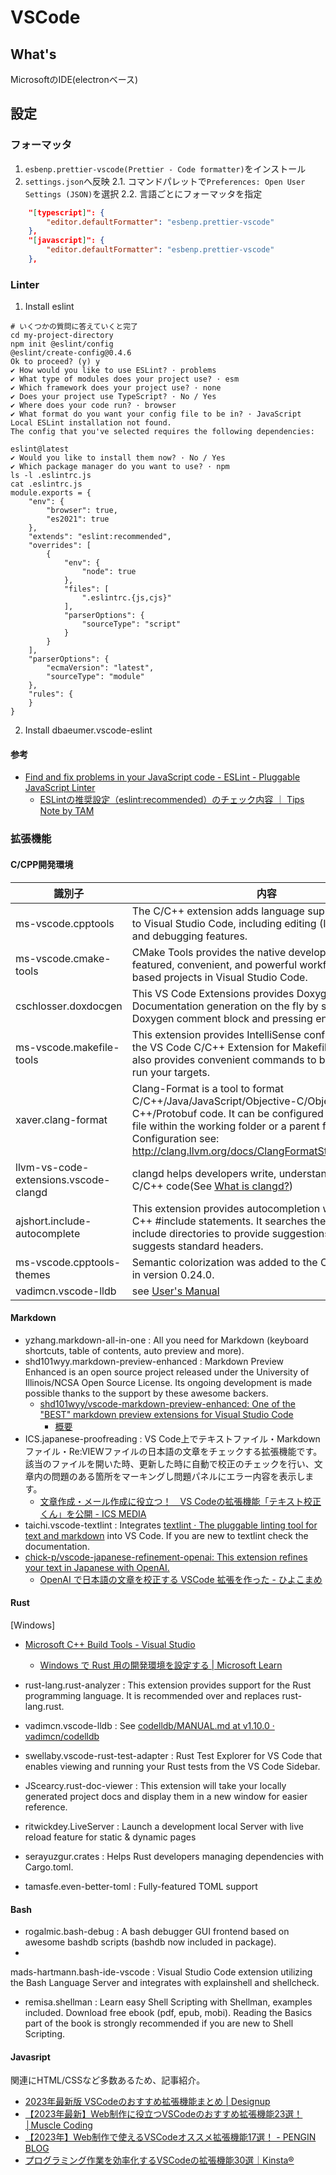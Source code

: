 # VSCode

## What's

MicrosoftのIDE(electronベース)

## 設定

### フォーマッタ

1. `esbenp.prettier-vscode(Prettier - Code formatter)`をインストール
2. `settings.json`へ反映
2.1. コマンドパレットで`Preferences: Open User Settings (JSON)`を選択
2.2. 言語ごとにフォーマッタを指定

```json
    "[typescript]": {
        "editor.defaultFormatter": "esbenp.prettier-vscode"
    },
    "[javascript]": {
        "editor.defaultFormatter": "esbenp.prettier-vscode"
    },
```

### Linter

1. Install eslint

```shell
# いくつかの質問に答えていくと完了
cd my-project-directory
npm init @eslint/config
@eslint/create-config@0.4.6
Ok to proceed? (y) y
✔ How would you like to use ESLint? · problems
✔ What type of modules does your project use? · esm
✔ Which framework does your project use? · none
✔ Does your project use TypeScript? · No / Yes
✔ Where does your code run? · browser
✔ What format do you want your config file to be in? · JavaScript
Local ESLint installation not found.
The config that you've selected requires the following dependencies:

eslint@latest
✔ Would you like to install them now? · No / Yes
✔ Which package manager do you want to use? · npm
ls -l .eslintrc.js
cat .eslintrc.js
module.exports = {
    "env": {
        "browser": true,
        "es2021": true
    },
    "extends": "eslint:recommended",
    "overrides": [
        {
            "env": {
                "node": true
            },
            "files": [
                ".eslintrc.{js,cjs}"
            ],
            "parserOptions": {
                "sourceType": "script"
            }
        }
    ],
    "parserOptions": {
        "ecmaVersion": "latest",
        "sourceType": "module"
    },
    "rules": {
    }
}
```
2. Install dbaeumer.vscode-eslint

#### 参考
- [Find and fix problems in your JavaScript code - ESLint - Pluggable JavaScript Linter](https://eslint.org/)
    - [ESLintの推奨設定（eslint:recommended）のチェック内容 ｜ Tips Note by TAM](https://www.tam-tam.co.jp/tipsnote/javascript/post11934.html)
### 拡張機能
#### C/CPP開発環境

| 識別子 |内容                                         | 
| ---------- |-------------------------------------- | 
|ms-vscode.cpptools|The C/C++ extension adds language support for C/C++ to Visual Studio Code, including editing (IntelliSense) and debugging features.|
|ms-vscode.cmake-tools|CMake Tools provides the native developer a full-featured, convenient, and powerful workflow for CMake-based projects in Visual Studio Code.|
|cschlosser.doxdocgen|This VS Code Extensions provides Doxygen Documentation generation on the fly by starting a Doxygen comment block and pressing enter.|
|ms-vscode.makefile-tools|This extension provides IntelliSense configurations to the VS Code C/C++ Extension for Makefile projects. It also provides convenient commands to build, debug, and run your targets.|
|xaver.clang-format|Clang-Format is a tool to format C/C++/Java/JavaScript/Objective-C/Objective-C++/Protobuf code. It can be configured with a config file within the working folder or a parent folder. Configuration see: http://clang.llvm.org/docs/ClangFormatStyleOptions.html|
|llvm-vs-code-extensions.vscode-clangd|clangd helps developers write, understand and improve C/C++ code(See [What is clangd?](https://clangd.llvm.org/))
|ajshort.include-autocomplete|This extension provides autocompletion when typing C++ #include statements. It searches the configured include directories to provide suggestions, and also suggests standard headers.|
|ms-vscode.cpptools-themes|Semantic colorization was added to the C/C++ Extension in version 0.24.0.
vadimcn.vscode-lldb|see [User's Manual](https://github.com/vadimcn/codelldb/blob/v1.10.0/MANUAL.md)|

#### Markdown

- yzhang.markdown-all-in-one : All you need for Markdown (keyboard shortcuts, table of contents, auto preview and more).
- shd101wyy.markdown-preview-enhanced : Markdown Preview Enhanced is an open source project released under the University of Illinois/NCSA Open Source License. Its ongoing development is made possible thanks to the support by these awesome backers.
    - [shd101wyy/vscode-markdown-preview-enhanced: One of the "BEST" markdown preview extensions for Visual Studio Code](https://github.com/shd101wyy/vscode-markdown-preview-enhanced)
        - [概要](https://shd101wyy.github.io/markdown-preview-enhanced/#/ja-jp/)
- ICS.japanese-proofreading : VS Code上でテキストファイル・Markdownファイル・Re:VIEWファイルの日本語の文章をチェックする拡張機能です。該当のファイルを開いた時、更新した時に自動で校正のチェックを行い、文章内の問題のある箇所をマーキングし問題パネルにエラー内容を表示します。
    - [文章作成・メール作成に役立つ！　VS Codeの拡張機能「テキスト校正くん」を公開 - ICS MEDIA](https://ics.media/entry/18859/)
- taichi.vscode-textlint : Integrates [textlint · The pluggable linting tool for text and markdown](https://textlint.github.io/) into VS Code. If you are new to textlint check the documentation.
- [chick-p/vscode-japanese-refinement-openai: This extension refines your text in Japanese with OpenAI.](https://github.com/chick-p/vscode-japanese-refinement-openai)
    - [OpenAI で日本語の文章を校正する VSCode 拡張を作った - ひよこまめ](https://blog.chick-p.work/blog/vscode-extention-refine-japanese-openai/)

#### Rust

[Windows]
- [Microsoft C++ Build Tools - Visual Studio](https://visualstudio.microsoft.com/ja/visual-cpp-build-tools/)
    - [Windows で Rust 用の開発環境を設定する | Microsoft Learn](https://learn.microsoft.com/ja-jp/windows/dev-environment/rust/setup)

- rust-lang.rust-analyzer : This extension provides support for the Rust programming language. It is recommended over and replaces rust-lang.rust.
- vadimcn.vscode-lldb : See [codelldb/MANUAL.md at v1.10.0 · vadimcn/codelldb](https://github.com/vadimcn/codelldb/blob/v1.10.0/MANUAL.md)
- swellaby.vscode-rust-test-adapter : Rust Test Explorer for VS Code that enables viewing and running your Rust tests from the VS Code Sidebar.
- JScearcy.rust-doc-viewer : This extension will take your locally generated project docs and display them in a new window for easier reference.
- ritwickdey.LiveServer : Launch a development local Server with live reload feature for static & dynamic pages
- serayuzgur.crates : Helps Rust developers managing dependencies with Cargo.toml.
- tamasfe.even-better-toml : Fully-featured TOML support

#### Bash

- rogalmic.bash-debug : A bash debugger GUI frontend based on awesome bashdb scripts (bashdb now included in package).
- 
mads-hartmann.bash-ide-vscode : Visual Studio Code extension utilizing the Bash Language Server and integrates with explainshell and shellcheck.
- remisa.shellman : Learn easy Shell Scripting with Shellman, examples included. Download free ebook (pdf, epub, mobi). Reading the Basics part of the book is strongly recommended if you are new to Shell Scripting.

#### Javasript

関連にHTML/CSSなど多数あるため、記事紹介。

- [2023年最新版 VSCodeのおすすめ拡張機能まとめ | Designup](https://designup.jp/editor-vscode-extentions.html)
- [【2023年最新】Web制作に役立つVSCodeのおすすめ拡張機能23選！│Muscle Coding](https://musclecoding.com/vscode-extension-web-design/)
- [【2023年】Web制作で使えるVSCodeオススメ拡張機能17選！ - PENGIN BLOG](https://pengi-n.co.jp/blog/vscode-extensions/)
- [プログラミング作業を効率化するVSCodeの拡張機能30選｜Kinsta®](https://kinsta.com/jp/blog/vscode-extensions/)